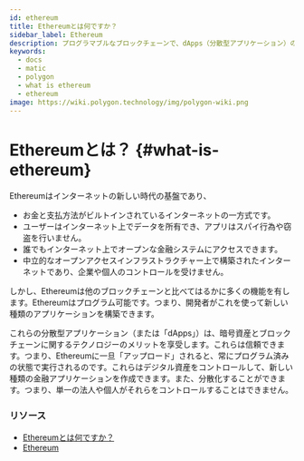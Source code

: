 ```yaml
---
id: ethereum
title: Ethereumとは何ですか？
sidebar_label: Ethereum
description: プログラマブルなブロックチェーンで、dApps（分散型アプリケーション）の構築を可能にします。
keywords:
  - docs
  - matic
  - polygon
  - what is ethereum
  - ethereum
image: https://wiki.polygon.technology/img/polygon-wiki.png
---
```


# Ethereumとは？ {#what-is-ethereum}

Ethereumはインターネットの新しい時代の基盤であり、

- お金と支払方法がビルトインされているインターネットの一方式です。
- ユーザーはインターネット上でデータを所有でき、アプリはスパイ行為や窃盗を行いません。
- 誰でもインターネット上でオープンな金融システムにアクセスできます。
- 中立的なオープンアクセスインフラストラクチャー上で構築されたインターネットであり、企業や個人のコントロールを受けません。

しかし、Ethereumは他のブロックチェーンと比べてはるかに多くの機能を有します。Ethereumはプログラム可能です。つまり、開発者がこれを使って新しい種類のアプリケーションを構築できます。

これらの分散型アプリケーション（または「dApps」）は、暗号資産とブロックチェーンに関するテクノロジーのメリットを享受します。これらは信頼できます。つまり、Ethereumに一旦「アップロード」されると、常にプログラム済みの状態で実行されるのです。これらはデジタル資産をコントロールして、新しい種類の金融アプリケーションを作成できます。また、分散化することができます。つまり、単一の法人や個人がそれらをコントロールすることはできません。

### **リソース**

- [Ethereumとは何ですか？](https://ethereum.org/what-is-ethereum/)<br/>
- [Ethereum](https://ethereum.org/)